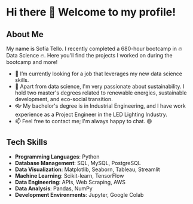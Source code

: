 # Hi there 👋 Welcome to my profile!

## About Me
My name is Sofía Tello. I recently completed a 680-hour bootcamp in 🔥 Data Science 🔥. Here you'll find the projects I worked on during the bootcamp and more!
- 🔭 I’m currently looking for a job that leverages my new data science skills.
- 🌱 Apart from data science, I'm very passionate about sustainability. I hold two master's degrees related to renewable energies, sustainable development, and eco-social transition.
- 👓 My bachelor's degree is in Industrial Engineering, and I have work experience as a Project Engineer in the LED Lighting Industry.
- 📫 Feel free to contact me; I'm always happy to chat. 😄

## Tech Skills
- **Programming Languages**: Python
- **Database Management**: SQL, MySQL, PostgreSQL
- **Data Visualization**: Matplotlib, Seaborn, Tableau, Streamlit
- **Machine Learning**: Scikit-learn, TensorFlow
- **Data Engineering**: APIs, Web Scraping, AWS
- **Data Analysis**: Pandas, NumPy
- **Development Environments**: Jupyter, Google Colab

